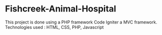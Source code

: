 # Fishcreek-Animal-Hospital

This project is done using a PHP framework Code Igniter a MVC framework.
Technologies used : HTML, CSS, PHP, Javascript
